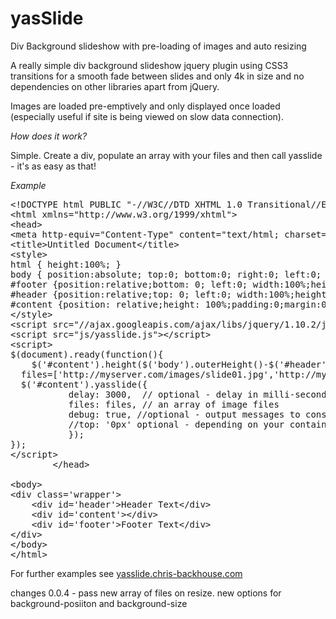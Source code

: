 yasSlide
========

Div Background  slideshow with pre-loading of images and auto resizing

A really simple div background slideshow jquery plugin using CSS3 transitions for a smooth fade between slides and only 4k in size and no dependencies on other libraries apart from jQuery.

Images are loaded pre-emptively and only displayed once loaded (especially useful if site is being viewed on slow data connection).

*How does it work?*

Simple. Create a div, populate an array with your files and then call yasslide - it's as easy as that!

*Example*

<pre>
&lt;!DOCTYPE html PUBLIC "-//W3C//DTD XHTML 1.0 Transitional//EN" "http://www.w3.org/TR/xhtml1/DTD/xhtml1-transitional.dtd"&gt;
&lt;html xmlns="http://www.w3.org/1999/xhtml"&gt;
&lt;head&gt;
&lt;meta http-equiv="Content-Type" content="text/html; charset=utf-8" /&gt;
&lt;title&gt;Untitled Document&lt;/title&gt;
&lt;style&gt;
html { height:100%; }
body { position:absolute; top:0; bottom:0; right:0; left:0; background:#09F;padding:0;margin:0;overflow:hidden;}
#footer {position:relative;bottom: 0; left:0; width:100%;height:60px;background:#666;}
#header {position:relative;top: 0; left:0; width:100%;height:60px;background:#666;  float-left;}
#content {position: relative;height: 100%;padding:0;margin:0;}
&lt;/style&gt;
&lt;script src="//ajax.googleapis.com/ajax/libs/jquery/1.10.2/jquery.min.js"&gt;&lt;/script&gt;
&lt;script src="js/yasslide.js"&gt;&lt;/script&gt;
&lt;script&gt;
$(document).ready(function(){
	$('#content').height($('body').outerHeight()-$('#header').outerHeight()-$('#footer').outerHeight()-21);
  files=['http://myserver.com/images/slide01.jpg','http://myserver.com/images/slide02.jpg','http://myserver.com/images/slide03.jpg'];
  $('#content').yasslide({
		   delay: 3000,  // optional - delay in milli-seconds
		   files: files, // an array of image files
		   debug: true, //optional - output messages to console.log
		   //top: '0px' optional - depending on your container div, where to create the floating div.  try without first.
		   });
});
&lt;/script&gt;
		&lt;/head&gt;

&lt;body&gt;
&lt;div class='wrapper'&gt;
    &lt;div id='header'&gt;Header Text&lt;/div&gt;
    &lt;div id='content'&gt;&lt;/div&gt;
    &lt;div id='footer'&gt;Footer Text&lt;/div&gt;
&lt;/div&gt;
&lt;/body&gt;
&lt;/html&gt;
</pre>

For further examples see <a href="http://yasslide.chris-backhouse.com">yasslide.chris-backhouse.com</a>

changes 0.0.4 - pass new array of files on resize.
				new options for background-posiiton and background-size
				
